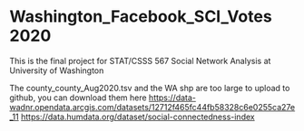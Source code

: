 # Washington_Facebook_SCI_Votes 2020
This is the final project for STAT/CSSS 567 Social Network Analysis at University of Washington


The county_county_Aug2020.tsv and the WA shp are too large to upload to github, you can download them here https://data-wadnr.opendata.arcgis.com/datasets/12712f465fc44fb58328c6e0255ca27e_11
https://data.humdata.org/dataset/social-connectedness-index
